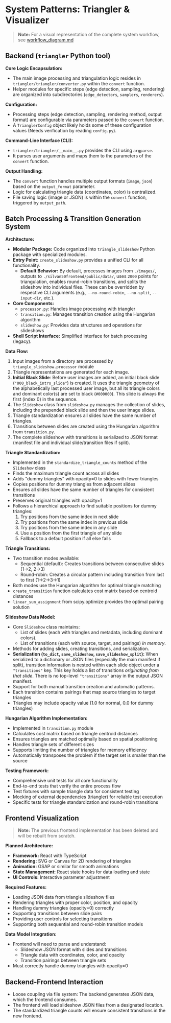 # System Patterns: Triangler & Visualizer

> **Note:** For a visual representation of the complete system workflow, see [workflow_diagram.md](workflow_diagram.md)

## Backend (`triangler` Python tool)

**Core Logic Encapsulation:**

*   The main image processing and triangulation logic resides in `triangler/triangler/converter.py` within the `convert` function.
*   Helper modules for specific steps (edge detection, sampling, rendering) are organized into subdirectories (`edge_detectors`, `samplers`, `renderers`).

**Configuration:**

*   Processing steps (edge detection, sampling, rendering method, output format) are configurable via parameters passed to the `convert` function.
*   A `TrianglerConfig` object likely holds some of these configuration values (Needs verification by reading `config.py`).

**Command-Line Interface (CLI):**

*   `triangler/triangler/__main__.py` provides the CLI using `argparse`.
*   It parses user arguments and maps them to the parameters of the `convert` function.

**Output Handling:**

*   The `convert` function handles multiple output formats (`image`, `json`) based on the `output_format` parameter.
*   Logic for calculating triangle data (coordinates, color) is centralized.
*   File saving logic (image or JSON) is within the `convert` function, triggered by `output_path`.

## Batch Processing & Transition Generation System

**Architecture:**

*   **Modular Package:** Code organized into `triangle_slideshow` Python package with specialized modules.
*   **Entry Point:** `create_slideshow.py` provides a unified CLI for all functionality.
    *   **Default Behavior:** By default, processes images from `./images/`, outputs to `./silvan50frontend/public/data/`, uses `2000` points for triangulation, enables round-robin transitions, and splits the slideshow into individual files. These can be overridden by respective CLI arguments (e.g., `--no-round-robin`, `--no-split`, `--input-dir`, etc.).
*   **Core Components:**
    * `processor.py`: Handles image processing with triangler
    * `transition.py`: Manages transition creation using the Hungarian algorithm
    * `slideshow.py`: Provides data structures and operations for slideshows
*   **Shell Script Interface:** Simplified interface for batch processing (legacy).

**Data Flow:**

1. Input images from a directory are processed by `triangle_slideshow.processor` module
2. Triangle representations are generated for each image.
3. **Initial Black Slide**: Before user images are added, an initial black slide (`"000_black_intro_slide"`) is created. It uses the triangle geometry of the alphabetically last processed user image, but all its triangle colors and dominant color(s) are set to black (`#000000`). This slide is always the first (index 0) in the sequence.
4. The `Slideshow` class from `slideshow.py` manages the collection of slides, including the prepended black slide and then the user image slides.
5. Triangle standardization ensures all slides have the same number of triangles.
6. Transitions between slides are created using the Hungarian algorithm from `transition.py`.
7. The complete slideshow with transitions is serialized to JSON format (manifest file and individual slide/transition files if split).

**Triangle Standardization:**

* Implemented in the `standardize_triangle_counts` method of the `Slideshow` class
* Finds the maximum triangle count across all slides
* Adds "dummy triangles" with opacity=0 to slides with fewer triangles
* Copies positions for dummy triangles from adjacent slides
* Ensures all slides have the same number of triangles for consistent transitions
* Preserves original triangles with opacity=1
* Follows a hierarchical approach to find suitable positions for dummy triangles:
  1. Try positions from the same index in next slide
  2. Try positions from the same index in previous slide
  3. Try positions from the same index in any slide
  4. Use a position from the first triangle of any slide
  5. Fallback to a default position if all else fails

**Triangle Transitions:**

*   Two transition modes available:
    * Sequential (default): Creates transitions between consecutive slides (1→2, 2→3)
    * Round-robin: Creates a circular pattern including transition from last to first (1→2→3→1)
*   Both modes use the Hungarian algorithm for optimal triangle matching
*   `create_transition` function calculates cost matrix based on centroid distances
*   `linear_sum_assignment` from scipy.optimize provides the optimal pairing solution

**Slideshow Data Model:**

*   Core `Slideshow` class maintains:
    * List of slides (each with triangles and metadata, including dominant colors).
    * List of transitions (each with source, target, and pairings) *in memory*.
*   Methods for adding slides, creating transitions, and serialization.
*   **Serialization (`to_dict`, `save_slideshow`, `save_slideshow_split`):** When serialized to a dictionary or JSON files (especially the main manifest if split), transition information is nested within each slide object under a `"transitions"` key. This key holds a list of transitions *originating from that slide*. There is no top-level `"transitions"` array in the output JSON manifest.
*   Support for both manual transition creation and automatic patterns.
*   Each transition contains pairings that map source triangles to target triangles
*   Triangles may include opacity value (1.0 for normal, 0.0 for dummy triangles)

**Hungarian Algorithm Implementation:**

*   Implemented in `transition.py` module
*   Calculates cost matrix based on triangle centroid distances
*   Ensures triangles are matched optimally based on spatial positioning
*   Handles triangle sets of different sizes
*   Supports limiting the number of triangles for memory efficiency
*   Automatically transposes the problem if the target set is smaller than the source

**Testing Framework:**

*   Comprehensive unit tests for all core functionality
*   End-to-end tests that verify the entire process flow
*   Test fixtures with sample triangle data for consistent testing
*   Mocking of external dependencies (triangler) for reliable test execution
*   Specific tests for triangle standardization and round-robin transitions

## Frontend Visualization

> **Note:** The previous frontend implementation has been deleted and will be rebuilt from scratch.

**Planned Architecture:**

*   **Framework:** React with TypeScript
*   **Rendering:** SVG or Canvas for 2D rendering of triangles
*   **Animation:** GSAP or similar for smooth animations
*   **State Management:** React state hooks for data loading and state
*   **UI Controls:** Interactive parameter adjustment

**Required Features:**

*   Loading JSON data from triangle slideshow files
*   Rendering triangles with proper color, position, and opacity
*   Handling dummy triangles (opacity=0) correctly
*   Supporting transitions between slide pairs
*   Providing user controls for selecting transitions
*   Supporting both sequential and round-robin transition models

**Data Model Integration:**

*   Frontend will need to parse and understand:
    * Slideshow JSON format with slides and transitions
    * Triangle data with coordinates, color, and opacity
    * Transition pairings between triangle sets
*   Must correctly handle dummy triangles with opacity=0

## Backend-Frontend Interaction

*   Loose coupling via file system: The backend generates JSON data, which the frontend consumes.
*   The frontend will load slideshow JSON files from a designated location.
*   The standardized triangle counts will ensure consistent transitions in the new frontend. 